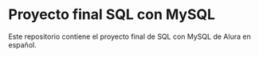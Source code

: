 # Proyecto final SQL con MySQL
Este repositorio contiene el proyecto final de SQL con MySQL de Alura en español.
